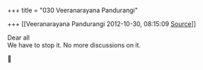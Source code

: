 +++
title = "030 Veeranarayana Pandurangi"

+++
[[Veeranarayana Pandurangi	2012-10-30, 08:15:09 [Source](https://groups.google.com/g/bvparishat/c/9SHaNwvK0ZY)]]



Dear all  
We have to stop it. No more discussions on it.



